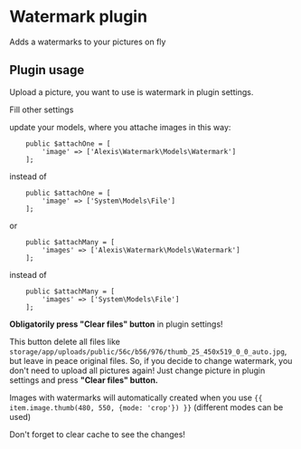 # Watermark plugin
Adds a watermarks to your pictures on fly

## Plugin usage

Upload a picture, you want to use is watermark in plugin settings. 

Fill other settings

update your models, where you attache images in this way:

```
    public $attachOne = [
        'image' => ['Alexis\Watermark\Models\Watermark']
    ];
```
instead of 

```
    public $attachOne = [
        'image' => ['System\Models\File']
    ];
```
or 

```
    public $attachMany = [
        'images' => ['Alexis\Watermark\Models\Watermark']
    ];
```

instead of 

```
    public $attachMany = [
        'images' => ['System\Models\File']
    ];
```

**Obligatorily press "Clear files" button** in plugin settings!

This button delete all files like `storage/app/uploads/public/56c/b56/976/thumb_25_450x519_0_0_auto.jpg`, but 
leave in peace original files. So, if you decide to change watermark, you don't need 
to upload all pictures again! Just change picture in plugin settings and
press **"Clear files" button.**
 
Images with watermarks will automatically created when you use 
`{{ item.image.thumb(480, 550, {mode: 'crop'}) }}` (different modes can be used)

Don't forget to clear cache to see the changes!